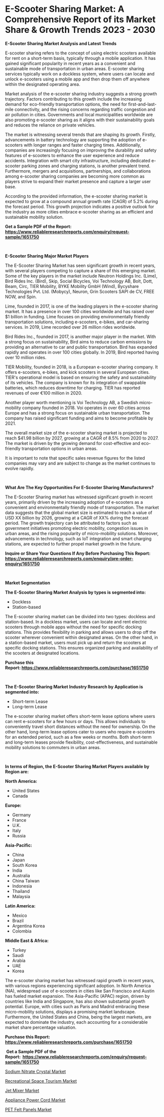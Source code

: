 <p><h1>E-Scooter Sharing Market: A Comprehensive Report of its Market Share & Growth Trends 2023 - 2030</h1></p><p><strong>E-Scooter Sharing Market Analysis and Latest Trends</strong></p>
<p><p>E-scooter sharing refers to the concept of using electric scooters available for rent on a short-term basis, typically through a mobile application. It has gained significant popularity in recent years as a convenient and sustainable mode of transportation in urban areas. E-scooter sharing services typically work on a dockless system, where users can locate and unlock e-scooters using a mobile app and then drop them off anywhere within the designated operating area.</p><p>Market analysis of the e-scooter sharing industry suggests a strong growth trajectory. Factors contributing to this growth include the increasing demand for eco-friendly transportation options, the need for first-and-last-mile connectivity, and the rising concerns regarding traffic congestion and air pollution in cities. Governments and local municipalities worldwide are also promoting e-scooter sharing as it aligns with their sustainability goals and reduces the reliance on private vehicles.</p><p>The market is witnessing several trends that are shaping its growth. Firstly, advancements in battery technology are supporting the adoption of e-scooters with longer ranges and faster charging times. Additionally, companies are increasingly focusing on improving the durability and safety features of e-scooters to enhance the user experience and reduce accidents. Integration with smart city infrastructure, including dedicated e-scooter parking zones and charging stations, is another prevalent trend. Furthermore, mergers and acquisitions, partnerships, and collaborations among e-scooter sharing companies are becoming more common as players strive to expand their market presence and capture a larger user base.</p><p>According to the provided information, the e-scooter sharing market is expected to grow at a compound annual growth rate (CAGR) of 5.2% during the forecast period. This growth projection indicates a positive outlook for the industry as more cities embrace e-scooter sharing as an efficient and sustainable mobility solution.</p></p>
<p><strong>Get a Sample PDF of the Report:&nbsp; <a href="https://www.reliableresearchreports.com/enquiry/request-sample/1651750">https://www.reliableresearchreports.com/enquiry/request-sample/1651750</a></strong></p>
<p>&nbsp;</p>
<p><strong>E-Scooter Sharing Major Market Players</strong></p>
<p><p>The E-Scooter Sharing Market has seen significant growth in recent years, with several players competing to capture a share of this emerging market. Some of the key players in the market include Neutron Holdings Inc. (Lime), Bird Rides Inc. (Bird), Skip, Social Bicycles, Voi Technology AB, Bolt, Dott, Beam, Circ, TIER Mobility, BYKE Mobility GmbH (Wind), Bycyshare Technologies Pvt. Ltd. (Mobycy), Neuron, Grin Scooters SAPI de CV, FREE NOW, and Spin.</p><p>Lime, founded in 2017, is one of the leading players in the e-scooter sharing market. It has a presence in over 100 cities worldwide and has raised over $1 billion in funding. Lime focuses on providing environmentally friendly transportation solutions, including e-scooters, e-bikes, and car-sharing services. In 2019, Lime recorded over 26 million rides worldwide.</p><p>Bird Rides Inc., founded in 2017, is another major player in the market. With a strong focus on sustainability, Bird aims to reduce carbon emissions by providing an alternative to car and public transportation. Bird has expanded rapidly and operates in over 100 cities globally. In 2019, Bird reported having over 10 million rides.</p><p>TIER Mobility, founded in 2018, is a European e-scooter sharing company. It offers e-scooters, e-bikes, and kick scooters in several European cities. TIER's operational model is based on ensuring the safety and sustainability of its vehicles. The company is known for its integration of swappable batteries, which reduces downtime for charging. TIER has reported revenues of over €100 million in 2020.</p><p>Another player worth mentioning is Voi Technology AB, a Swedish micro-mobility company founded in 2018. Voi operates in over 60 cities across Europe and has a strong focus on sustainable urban transportation. The company has raised significant funding and aims to become profitable by 2021.</p><p>The overall market size of the e-scooter sharing market is projected to reach $41.98 billion by 2027, growing at a CAGR of 8.5% from 2020 to 2027. The market is driven by the growing demand for cost-effective and eco-friendly transportation options in urban areas.</p><p>It is important to note that specific sales revenue figures for the listed companies may vary and are subject to change as the market continues to evolve rapidly.</p></p>
<p>&nbsp;</p>
<p><strong>What Are The Key Opportunities For E-Scooter Sharing Manufacturers?</strong></p>
<p><p>The E-Scooter Sharing market has witnessed significant growth in recent years, primarily driven by the increasing adoption of e-scooters as a convenient and environmentally friendly mode of transportation. The market data suggests that the global market size is estimated to reach a value of USD XX billion by 2026, growing at a CAGR of XX% during the forecast period. The growth trajectory can be attributed to factors such as government initiatives promoting electric mobility, congestion issues in urban areas, and the rising popularity of micro-mobility solutions. Moreover, advancements in technology, such as IoT integration and smart charging stations, are expected to further propel market growth in the future.</p></p>
<p><strong>Inquire or Share Your Questions If Any Before Purchasing This Report: <a href="https://www.reliableresearchreports.com/enquiry/pre-order-enquiry/1651750">https://www.reliableresearchreports.com/enquiry/pre-order-enquiry/1651750</a></strong></p>
<p>&nbsp;</p>
<p><strong>Market Segmentation</strong></p>
<p><strong>The E-Scooter Sharing Market Analysis by types is segmented into:</strong></p>
<p><ul><li>Dockless</li><li>Station-based</li></ul></p>
<p><p>The E-scooter sharing market can be divided into two types: dockless and station-based. In a dockless market, users can locate and rent electric scooters through mobile apps without the need for specific docking stations. This provides flexibility in parking and allows users to drop off the scooter wherever convenient within designated areas. On the other hand, in a station-based market, users must pick up and return the scooters at specific docking stations. This ensures organized parking and availability of the scooters at designated locations.</p></p>
<p><strong>Purchase this Report:&nbsp;<a href="https://www.reliableresearchreports.com/purchase/1651750">https://www.reliableresearchreports.com/purchase/1651750</a></strong></p>
<p>&nbsp;</p>
<p><strong>The E-Scooter Sharing Market Industry Research by Application is segmented into:</strong></p>
<p><ul><li>Short-term Lease</li><li>Long-term Lease</li></ul></p>
<p><p>The e-scooter sharing market offers short-term lease options where users can rent e-scooters for a few hours or days. This allows individuals to conveniently travel short distances without the need for ownership. On the other hand, long-term lease options cater to users who require e-scooters for an extended period, such as a few weeks or months. Both short-term and long-term leases provide flexibility, cost-effectiveness, and sustainable mobility solutions to commuters in urban areas.</p></p>
<p>&nbsp;</p>
<p><strong>In terms of Region, the E-Scooter Sharing Market Players available by Region are:</strong></p>
<p>
    <p> <strong> North America: </strong>
        <ul>
            <li>United States</li>
            <li>Canada</li>
        </ul>
        </p> 
    <p> <strong> Europe: </strong>
        <ul>
            <li>Germany</li>
            <li>France</li>
            <li>U.K.</li>
            <li>Italy</li>
            <li>Russia</li>
        </ul>
        </p> 
    <p> <strong> Asia-Pacific: </strong>
        <ul>
            <li>China</li>
            <li>Japan</li>
            <li>South Korea</li>
            <li>India</li>
            <li>Australia</li>
            <li>China Taiwan</li>
            <li>Indonesia</li>
            <li>Thailand</li>
            <li>Malaysia</li>
        </ul>
        </p> 
    <p> <strong> Latin America: </strong>
        <ul>
            <li>Mexico</li>
            <li>Brazil</li>
            <li>Argentina Korea</li>
            <li>Colombia</li>
        </ul>
        </p> 
    <p> <strong> Middle East & Africa: </strong>
        <ul>
            <li>Turkey</li>
            <li>Saudi</li>
            <li>Arabia</li>
            <li>UAE</li>
            <li>Korea</li>
        </ul>
    </p>
    </p>
<p><p>The e-scooter sharing market has witnessed rapid growth in recent years, with various regions experiencing significant adoption. In North America (NA), widespread use of e-scooters in cities like San Francisco and Austin has fueled market expansion. The Asia-Pacific (APAC) region, driven by countries like India and Singapore, has also shown substantial growth potential. Europe, with cities such as Paris and Madrid embracing these micro-mobility solutions, displays a promising market landscape. Furthermore, the United States and China, being the largest markets, are expected to dominate the industry, each accounting for a considerable market share percentage valuation.</p></p>
<p><strong>Purchase this Report: <a href="https://www.reliableresearchreports.com/purchase/1651750">https://www.reliableresearchreports.com/purchase/1651750</a></strong></p>
<p>&nbsp;<strong>Get a Sample PDF of the Report:&nbsp;&nbsp;<a href="https://www.reliableresearchreports.com/enquiry/request-sample/1651750">https://www.reliableresearchreports.com/enquiry/request-sample/1651750</a></strong></p>
<p><strong></strong></p>
<p><p><a href="https://github.com/Chiragrp26/Market-Research-Report-List-1/blob/main/sodium-nitrate-crystal-market.md">Sodium Nitrate Crystal Market</a></p><p><a href="https://github.com/santosh758595/Market-Research-Report-List-1/blob/main/recreational-space-tourism-market.md">Recreational Space Tourism Market</a></p><p><a href="https://www.linkedin.com/pulse/jet-mixer-market-share-amp-new-trends-analysis-report-irkje/">Jet Mixer Market</a></p><p><a href="https://medium.com/@elisamohr1910/appliance-power-cord-market-size-growth-forecast-2023-2030-05b80a4ac4bc">Appliance Power Cord Market</a></p><p><a href="https://medium.com/@maeganbraun/pet-felt-panels-market-size-growth-forecast-2023-2030-eae156cce23a">PET Felt Panels Market</a></p></p>